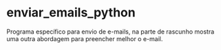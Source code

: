 # enviar_emails_python
Programa específico para envio de e-mails, na parte de rascunho mostra uma outra abordagem para preencher melhor o e-mail.
